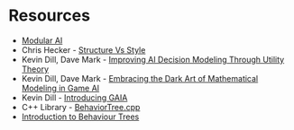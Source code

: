# Resources
- [Modular AI](https://youtu.be/IvK0ZlNoxjw)
- Chris Hecker - [Structure Vs Style](https://youtu.be/4eQp8SdzOa0)
- Kevin Dill, Dave Mark - [Improving AI Decision Modeling Through Utility Theory](https://www.gdcvault.com/play/1012410/Improving-AI-Decision-Modeling-Through)
- Kevin Dill, Dave Mark - [Embracing the Dark Art of Mathematical Modeling in Game AI](https://www.gdcvault.com/play/1015683/Embracing-the-Dark-Art-of)
- Kevin Dill - [Introducing GAIA](https://www.sisostds.org/DesktopModules/Bring2mind/DMX/Download.aspx?Command=Core_Download&EntryId=35466&PortalId=0&TabId=105)
- C++ Library - [BehaviorTree.cpp](https://www.behaviortree.dev/)
- [Introduction to Behaviour Trees](https://www.youtube.com/watch?v=KeShMInMjro&list=PLFQdM4LOGDr_vYJuo8YTRcmv3FrwczdKg)